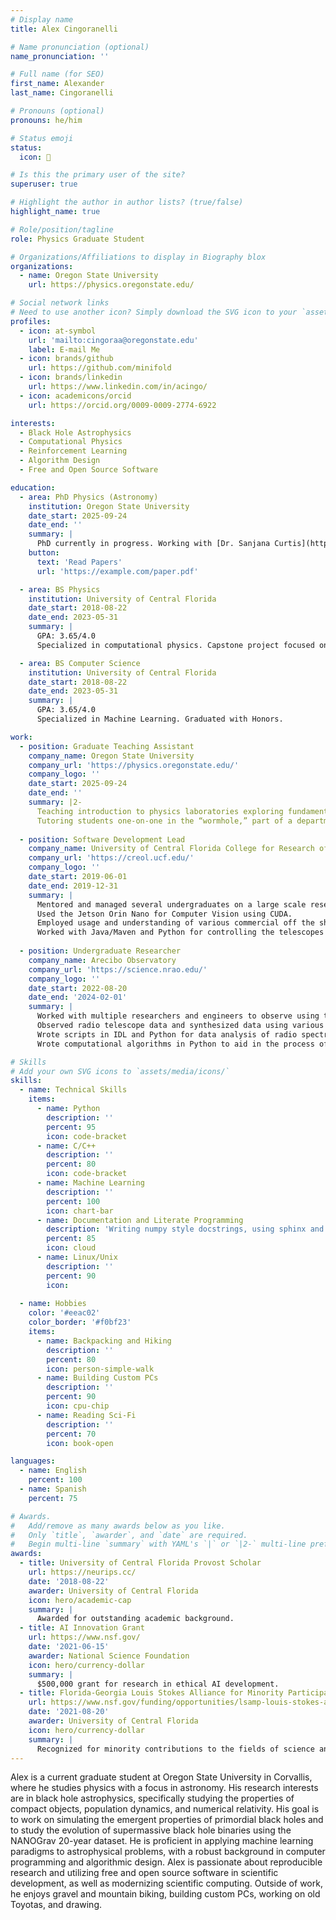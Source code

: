 ```yaml
---
# Display name
title: Alex Cingoranelli

# Name pronunciation (optional)
name_pronunciation: ''

# Full name (for SEO)
first_name: Alexander
last_name: Cingoranelli

# Pronouns (optional)
pronouns: he/him

# Status emoji
status: 
  icon: 🔭

# Is this the primary user of the site?
superuser: true

# Highlight the author in author lists? (true/false)
highlight_name: true

# Role/position/tagline
role: Physics Graduate Student

# Organizations/Affiliations to display in Biography blox
organizations:
  - name: Oregon State University
    url: https://physics.oregonstate.edu/

# Social network links
# Need to use another icon? Simply download the SVG icon to your `assets/media/icons/` folder.
profiles:
  - icon: at-symbol
    url: 'mailto:cingoraa@oregonstate.edu'
    label: E-mail Me
  - icon: brands/github
    url: https://github.com/minifold
  - icon: brands/linkedin
    url: https://www.linkedin.com/in/acingo/
  - icon: academicons/orcid
    url: https://orcid.org/0009-0009-2774-6922

interests:
  - Black Hole Astrophysics
  - Computational Physics
  - Reinforcement Learning
  - Algorithm Design
  - Free and Open Source Software

education:
  - area: PhD Physics (Astronomy)
    institution: Oregon State University
    date_start: 2025-09-24
    date_end: ''
    summary: |
      PhD currently in progress. Working with [Dr. Sanjana Curtis](https://physics.oregonstate.edu/directory/sanjana-curtis) on mergers of neutron star-neutron star and neutron star-black hole binaries.
    button:
      text: 'Read Papers'
      url: 'https://example.com/paper.pdf'

  - area: BS Physics
    institution: University of Central Florida
    date_start: 2018-08-22
    date_end: 2023-05-31
    summary: |
      GPA: 3.65/4.0
      Specialized in computational physics. Capstone project focused on updating the 'EZ-RASSOR' autonomous regolith mining robot to ROS 2.0. Graduated with Honors.

  - area: BS Computer Science
    institution: University of Central Florida
    date_start: 2018-08-22
    date_end: 2023-05-31
    summary: |
      GPA: 3.65/4.0
      Specialized in Machine Learning. Graduated with Honors.

work:
  - position: Graduate Teaching Assistant
    company_name: Oregon State University
    company_url: 'https://physics.oregonstate.edu/'
    company_logo: ''
    date_start: 2025-09-24
    date_end: ''
    summary: |2-
      Teaching introduction to physics laboratories exploring fundamentals of movement and introductory newtonian physics.
      Tutoring students one-on-one in the “wormhole,” part of a department-led undergraduate tutoring effort to better mentor students in physics.
  
  - position: Software Development Lead
    company_name: University of Central Florida College for Research of Optics and Photonics
    company_url: 'https://creol.ucf.edu/'
    company_logo: ''
    date_start: 2019-06-01
    date_end: 2019-12-31
    summary: |
      Mentored and managed several undergraduates on a large scale research software project involving telescope instrumentation for optical astronomy.
      Used the Jetson Orin Nano for Computer Vision using CUDA.
      Employed usage and understanding of various commercial off the shelf electronics such as Arduinos as part of systems testing.
      Worked with Java/Maven and Python for controlling the telescopes using an interface with the C++ INDI libraries.
  
  - position: Undergraduate Researcher
    company_name: Arecibo Observatory
    company_url: 'https://science.nrao.edu/'
    company_logo: ''
    date_start: 2022-08-20
    date_end: '2024-02-01'
    summary: |
      Worked with multiple researchers and engineers to observe using the 12-meter radio telescope at Arecibo,
      Observed radio telescope data and synthesized data using various analysis techniques.
      Wrote scripts in IDL and Python for data analysis of radio spectral data.
      Wrote computational algorithms in Python to aid in the process of cleaning and excising noise from observations using the telescope.

# Skills
# Add your own SVG icons to `assets/media/icons/`
skills:
  - name: Technical Skills
    items:
      - name: Python
        description: ''
        percent: 95
        icon: code-bracket
      - name: C/C++
        description: ''
        percent: 80
        icon: code-bracket  
      - name: Machine Learning
        description: ''
        percent: 100
        icon: chart-bar
      - name: Documentation and Literate Programming
        description: 'Writing numpy style docstrings, using sphinx and mkdocs, and writing literate code'
        percent: 85
        icon: cloud
      - name: Linux/Unix
        description: ''
        percent: 90
        icon: 
  
  - name: Hobbies
    color: '#eeac02'
    color_border: '#f0bf23'
    items:
      - name: Backpacking and Hiking
        description: ''
        percent: 80
        icon: person-simple-walk
      - name: Building Custom PCs
        description: ''
        percent: 90
        icon: cpu-chip
      - name: Reading Sci-Fi
        description: ''
        percent: 70
        icon: book-open

languages:
  - name: English
    percent: 100
  - name: Spanish
    percent: 75

# Awards.
#   Add/remove as many awards below as you like.
#   Only `title`, `awarder`, and `date` are required.
#   Begin multi-line `summary` with YAML's `|` or `|2-` multi-line prefix and indent 2 spaces below.
awards:
  - title: University of Central Florida Provost Scholar
    url: https://neurips.cc/
    date: '2018-08-22'
    awarder: University of Central Florida
    icon: hero/academic-cap
    summary: |
      Awarded for outstanding academic background.
  - title: AI Innovation Grant
    url: https://www.nsf.gov/
    date: '2021-06-15'
    awarder: National Science Foundation
    icon: hero/currency-dollar
    summary: |
      $500,000 grant for research in ethical AI development.
  - title: Florida-Georgia Louis Stokes Alliance for Minority Participation Scholar
    url: https://www.nsf.gov/funding/opportunities/lsamp-louis-stokes-alliances-minority-participation
    date: '2021-08-20'
    awarder: University of Central Florida
    icon: hero/currency-dollar
    summary: |
      Recognized for minority contributions to the fields of science and engineering.
---
```


Alex is a current graduate student at Oregon State University in Corvallis, where he studies physics with a focus in astronomy. His research interests are in black hole astrophysics, specifically studying the properties of compact objects, population dynamics, and numerical relativity. His goal is to work on simulating the emergent properties of primordial black holes and to study the evolution of supermassive black hole binaries using the NANOGrav 20-year dataset. He is proficient in applying machine learning paradigms to astrophysical problems, with a robust background in computer programming and algorithmic design. Alex is passionate about reproducible research and utilizing free and open source software in scientific development, as well as modernizing scientific computing. Outside of work, he enjoys gravel and mountain biking, building custom PCs, working on old Toyotas, and drawing.
